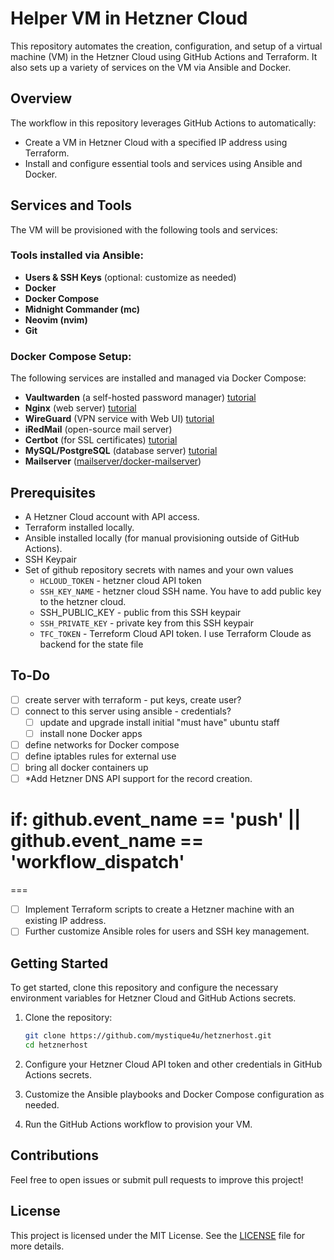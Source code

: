 # Helper VM in Hetzner Cloud

This repository automates the creation, configuration, and setup of a virtual machine (VM) in the Hetzner Cloud using GitHub Actions and Terraform. It also sets up a variety of services on the VM via Ansible and Docker.

## Overview

The workflow in this repository leverages GitHub Actions to automatically:
- Create a VM in Hetzner Cloud with a specified IP address using Terraform.
- Install and configure essential tools and services using Ansible and Docker.

## Services and Tools

The VM will be provisioned with the following tools and services:

### Tools installed via Ansible:
- **Users & SSH Keys** (optional: customize as needed)
- **Docker**
- **Docker Compose**
- **Midnight Commander (mc)**
- **Neovim (nvim)**
- **Git**


### Docker Compose Setup:
The following services are installed and managed via Docker Compose:
- **Vaultwarden** (a self-hosted password manager) [tutorial](https://github.com/vineethmn/vaultwarden-docker-compose/tree/main)
- **Nginx** (web server) [tutorial](https://xiahua.pages.dev/nginx-certbot-docker/)
- **WireGuard** (VPN service with Web UI) [tutorial](https://github.com/linuxserver/docker-wireguard)
- **iRedMail** (open-source mail server) 
- **Certbot** (for SSL certificates) [tutorial](https://xiahua.pages.dev/nginx-certbot-docker/)
- **MySQL/PostgreSQL** (database server) [tutorial](https://tecadmin.net/using-mysql-with-docker-compose/)
- **Mailserver** ([mailserver/docker-mailserver](https://github.com/mailserver/docker-mailserver))

## Prerequisites

- A Hetzner Cloud account with API access.
- Terraform installed locally.
- Ansible installed locally (for manual provisioning outside of GitHub Actions).
- SSH Keypair
- Set of github repository secrets with names and your own values
    - `HCLOUD_TOKEN` - hetzner cloud API token
    - `SSH_KEY_NAME` - hetzner cloud SSH name. You have to add public key to the hetzner cloud.
    -  SSH_PUBLIC_KEY - public from this SSH keypair
    - `SSH_PRIVATE_KEY` - private key from this SSH keypair
    - `TFC_TOKEN` - Terreform Cloud API token. I use Terraform Cloude as backend for the state file

## To-Do
- [ ] create server with terraform - put keys, create user?
- [ ] connect to this server using ansible - credentials?
    - [ ] update and upgrade install initial "must have" ubuntu staff
    - [ ] install none Docker apps
- [ ] define networks for Docker compose
- [ ] define iptables rules for external use
- [ ] bring all docker containers up
- [ ] *Add Hetzner DNS API support for the record creation.

# if: github.event_name == 'push' || github.event_name == 'workflow_dispatch'

===

- [ ] Implement Terraform scripts to create a Hetzner machine with an existing IP address.
- [ ] Further customize Ansible roles for users and SSH key management.

## Getting Started

To get started, clone this repository and configure the necessary environment variables for Hetzner Cloud and GitHub Actions secrets.

1. Clone the repository:
    ```bash
    git clone https://github.com/mystique4u/hetznerhost.git
    cd hetznerhost
    ```

2. Configure your Hetzner Cloud API token and other credentials in GitHub Actions secrets.

3. Customize the Ansible playbooks and Docker Compose configuration as needed.

4. Run the GitHub Actions workflow to provision your VM.

## Contributions

Feel free to open issues or submit pull requests to improve this project!

## License

This project is licensed under the MIT License. See the [LICENSE](LICENSE) file for more details.
